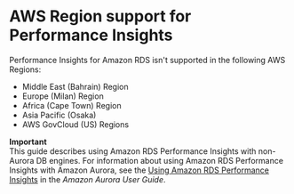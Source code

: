 # AWS Region support for Performance Insights<a name="USER_PerfInsights.Overview.Regions"></a>

Performance Insights for Amazon RDS isn't supported in the following AWS Regions:
+ Middle East \(Bahrain\) Region
+ Europe \(Milan\) Region
+ Africa \(Cape Town\) Region
+ Asia Pacific \(Osaka\)
+ AWS GovCloud \(US\) Regions

**Important**  
This guide describes using Amazon RDS Performance Insights with non\-Aurora DB engines\. For information about using Amazon RDS Performance Insights with Amazon Aurora, see the [Using Amazon RDS Performance Insights](https://docs.aws.amazon.com/AmazonRDS/latest/AuroraUserGuide/USER_PerfInsights.html) in the *Amazon Aurora User Guide*\.